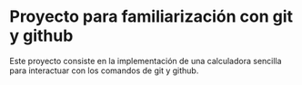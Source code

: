 # Proyecto para familiarización con git y github

Este proyecto consiste en la implementación de una
calculadora sencilla para interactuar con los comandos
de git y github.